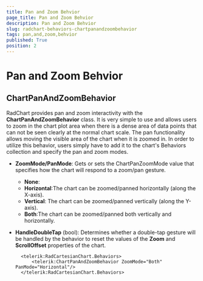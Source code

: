 ```yaml
---
title: Pan and Zoom Behvior
page_title: Pan and Zoom Behvior
description: Pan and Zoom Behvior
slug: radchart-behaviors-chartpanandzoombehavior
tags: pan,and,zoom,behvior
published: True
position: 2
---
```


# Pan and Zoom Behvior



## ChartPanAndZoomBehavior

RadChart provides pan and zoom interactivity with the **ChartPanAndZoomBehavior** class.
It is very simple to use and allows users to zoom in the chart plot area when there is a dense area of data points that can not be seen clearly at the normal chart scale.
The pan functionality allows moving the visible area of the chart when it is zoomed in.
In order to utilize this behavior, users simply have to add it to the chart's Behaviors collection and specify the pan and zoom modes.

* **ZoomMode/PanMode**: Gets or sets the ChartPanZoomMode value that specifies how the chart will respond to a zoom/pan gesture.
	* **None**:
	* **Horizontal**:The chart can be zoomed/panned horizontally (along the X-axis).
	* **Vertical**: The chart can be zoomed/panned vertically (along the Y-axis).
	* **Both**:The chart can be zoomed/panned both vertically and horizontally.
* **HandleDoubleTap** (bool): Determines whether a double-tap gesture will be handled by the behavior to reset the values of the **Zoom** and **ScrollOffset** properties of the chart.

		<telerik:RadCartesianChart.Behaviors>
			<telerik:ChartPanAndZoomBehavior ZoomMode="Both" PanMode="Horizontal"/>
		</telerik:RadCartesianChart.Behaviors>

